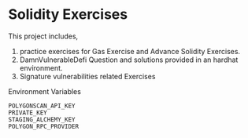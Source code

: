 # Solidity Exercises

This project includes,
1. practice exercises for Gas Exercise and Advance Solidity Exercises.
2. DamnVulnerableDefi Question and solutions provided in an hardhat environment.
3. Signature vulnerabilities related Exercises


Environment Variables
```agsl
POLYGONSCAN_API_KEY
PRIVATE_KEY
STAGING_ALCHEMY_KEY
POLYGON_RPC_PROVIDER
```